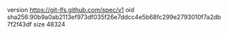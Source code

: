 version https://git-lfs.github.com/spec/v1
oid sha256:90b9a0ab2113ef973df035f26e7ddcc4e5b68fc299e2793010f7a2db7f2f43df
size 48324
